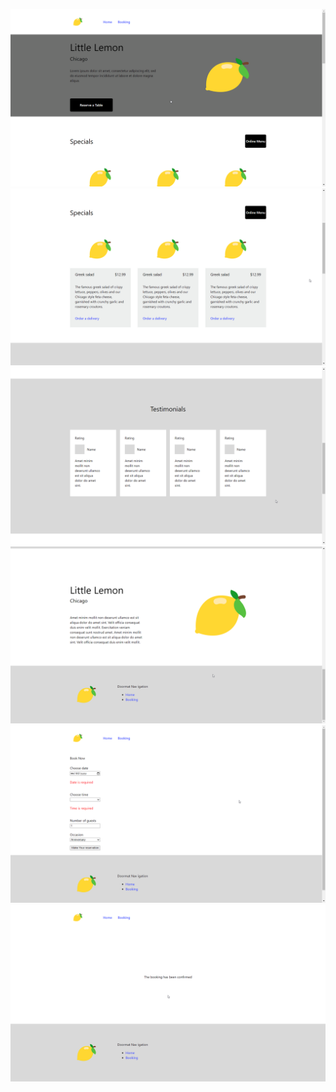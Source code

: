 ![](screenshots/brave_FLYDViy01m.png)
![](screenshots/brave_S0lCsksnkg.png)
![](screenshots/brave_zE05KVQvWl.png)
![](screenshots/brave_C2zKVFpnxY.png)
![](screenshots/brave_LCtFi2R4b5.png)
![](screenshots/brave_qcHAuwlNd0.png)
